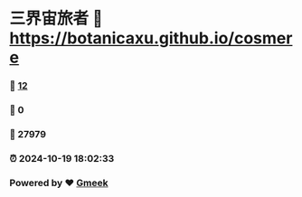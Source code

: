 # 三界宙旅者 :link: https://botanicaxu.github.io/cosmere 
### :page_facing_up: [12](https://botanicaxu.github.io/cosmere/tag.html) 
### :speech_balloon: 0 
### :hibiscus: 27979 
### :alarm_clock: 2024-10-19 18:02:33 
### Powered by :heart: [Gmeek](https://github.com/Meekdai/Gmeek)
